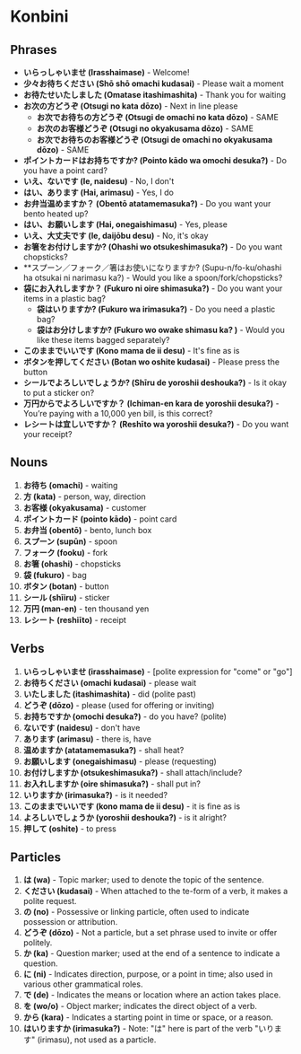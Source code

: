 # Konbini

## Phrases
- **いらっしゃいませ (Irasshaimase)** - Welcome!
- **少々お待ちください (Shō shō omachi kudasai)** - Please wait a moment
- **お待たせいたしました (Omatase itashimashita)** - Thank you for waiting
- **お次の方どうぞ (Otsugi no kata dōzo)** - Next in line please
  - **お次でお待ちの方どうぞ (Otsugi de omachi no kata dōzo)** - SAME
  - **お次のお客様どうぞ (Otsugi no okyakusama dōzo)** - SAME
  - **お次でお待ちのお客様どうぞ (Otsugi de omachi no okyakusama dōzo)** - SAME
- **ポイントカードはお持ちですか? (Pointo kādo wa omochi desuka?)** - Do you have a point card?
- **いえ、ないです (Ie, naidesu)** - No, I don't
- **はい、あります (Hai, arimasu)** - Yes, I do
- **お弁当温めますか？ (Obentō atatamemasuka?)** - Do you want your bento heated up?
- **はい、お願いします (Hai, onegaishimasu)** - Yes, please
- **いえ、大丈夫です (Ie, daijōbu desu)** - No, it's okay
- **お箸をお付けしますか? (Ohashi wo otsukeshimasuka?)** - Do you want chopsticks?
- **スプーン／フォーク／箸はお使いになりますか? (Supu-n/fo-ku/ohashi ha otsukai ni narimasu ka?) - Would you like a spoon/fork/chopsticks?
- **袋にお入れしますか？ (Fukuro ni oire shimasuka?)** - Do you want your items in a plastic bag?
  - **袋はいりますか? (Fukuro wa irimasuka?)** - Do you need a plastic bag?
  - **袋はお分けしますか?  (Fukuro wo owake shimasu ka? )** - Would you like these items bagged separately?
- **このままでいいです (Kono mama de ii desu)** - It's fine as is
- **ボタンを押してください (Botan wo oshite kudasai)** - Please press the button 
- **シールでよろしいでしょうか?  (Shīru de yoroshii deshouka?)** - Is it okay to put a sticker on?
- **万円からでよろしいですか？ (Ichiman-en kara de yoroshii desuka?)** - You’re paying with a 10,000 yen bill, is this correct?
- **レシートは宜しいですか？ (Reshīto wa yoroshii desuka?)** - Do you want your receipt?

## Nouns

1. **お待ち (omachi)** - waiting
2. **方 (kata)** - person, way, direction
3. **お客様 (okyakusama)** - customer
4. **ポイントカード (pointo kādo)** - point card
5. **お弁当 (obentō)** - bento, lunch box
6. **スプーン (supūn)** - spoon
7. **フォーク (fooku)** - fork
8. **お箸 (ohashi)** - chopsticks
9. **袋 (fukuro)** - bag
10. **ボタン (botan)** - button
11. **シール (shīiru)** - sticker
12. **万円 (man-en)** - ten thousand yen
13. **レシート (reshiīto)** - receipt

## Verbs

1. **いらっしゃいませ (irasshaimase)** - [polite expression for "come" or "go"]
2. **お待ちください (omachi kudasai)** - please wait
3. **いたしました (itashimashita)** - did (polite past)
4. **どうぞ (dōzo)** - please (used for offering or inviting)
5. **お持ちですか (omochi desuka?)** - do you have? (polite)
6. **ないです (naidesu)** - don't have
7. **あります (arimasu)** - there is, have
8. **温めますか (atatamemasuka?)** - shall heat?
9. **お願いします (onegaishimasu)** - please (requesting)
10. **お付けしますか (otsukeshimasuka?)** - shall attach/include?
11. **お入れしますか (oire shimasuka?)** - shall put in?
12. **いりますか (irimasuka?)** - is it needed?
13. **このままでいいです (kono mama de ii desu)** - it is fine as is
14. **よろしいでしょうか (yoroshii deshouka?)** - is it alright?
15. **押して (oshite)** - to press

## Particles

1. **は (wa)** - Topic marker; used to denote the topic of the sentence.
2. **ください (kudasai)** - When attached to the te-form of a verb, it makes a polite request.
3. **の (no)** - Possessive or linking particle, often used to indicate possession or attribution.
4. **どうぞ (dōzo)** - Not a particle, but a set phrase used to invite or offer politely.
5. **か (ka)** - Question marker; used at the end of a sentence to indicate a question.
6. **に (ni)** - Indicates direction, purpose, or a point in time; also used in various other grammatical roles.
7. **で (de)** - Indicates the means or location where an action takes place.
8. **を (wo/o)** - Object marker; indicates the direct object of a verb.
9. **から (kara)** - Indicates a starting point in time or space, or a reason.
10. **はいりますか (irimasuka?)** - Note: "は" here is part of the verb "いります" (irimasu), not used as a particle.

